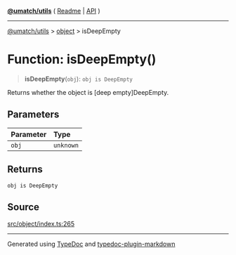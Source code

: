 [**@umatch/utils**](../../README.md) ( [Readme](../../README.md) \| [API](../../API.md) )

---

[@umatch/utils](../../API.md) > [object](../README.md) > isDeepEmpty

# Function: isDeepEmpty()

> **isDeepEmpty**(`obj`): `obj is DeepEmpty`

Returns whether the object is [deep empty]DeepEmpty.

## Parameters

| Parameter | Type      |
| :-------- | :-------- |
| `obj`     | `unknown` |

## Returns

`obj is DeepEmpty`

## Source

[src/object/index.ts:265](https://github.com/umatch-oficial/utils/blob/00cf87f/src/object/index.ts#L265)

---

Generated using [TypeDoc](https://typedoc.org/) and [typedoc-plugin-markdown](https://www.npmjs.com/package/typedoc-plugin-markdown)
